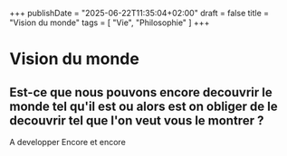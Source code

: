 +++
publishDate = "2025-06-22T11:35:04+02:00"
draft = false
title = "Vision du monde"
tags = [ "Vie", "Philosophie" ]
+++
# Vision du monde

## Est-ce que nous pouvons encore decouvrir le monde tel qu'il est ou alors est on obliger de le decouvrir tel que l'on veut vous le montrer ?

A developper
Encore et encore
